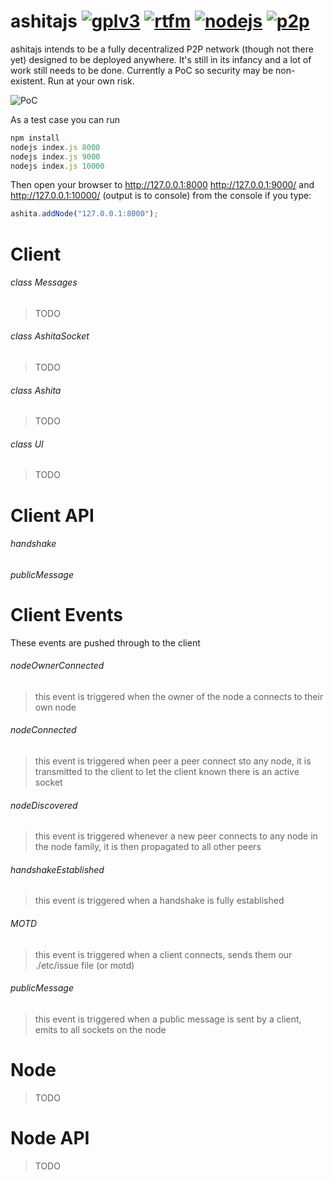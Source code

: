 ashitajs [![gplv3](https://img.shields.io/badge/License-GPL%20v3-blue.svg)](LICENSE)
[![rtfm](https://img.shields.io/readthedocs/pip/stable.svg)](README.md)
[![nodejs](https://img.shields.io/badge/using-nodejs-green.svg)](README.md)
[![p2p](https://img.shields.io/badge/using-p2p-green.svg)](README.md)
================================

ashitajs intends to be a fully decentralized P2P network (though not there yet) designed to be deployed anywhere. It's still in its infancy and a lot of work still needs to be done. Currently a PoC so security may be non-existent. Run at your own risk.

![PoC](https://i.imgur.com/vJkAZoN.png)

As a test case you can run
```javascript
npm install
nodejs index.js 8000
nodejs index.js 9000
nodejs index.js 10000
```

Then open your browser to http://127.0.0.1:8000 http://127.0.0.1:9000/ and http://127.0.0.1:10000/ (output is to console) from the console if you type:
```javascript
ashita.addNode("127.0.0.1:8000");
```

Client
================================
###### class Messages
> TODO

###### class AshitaSocket
> TODO

###### class Ashita
> TODO

###### class UI
> TODO

Client API
================================
###### handshake
###### publicMessage

Client Events
================================
These events are pushed through to the client

###### nodeOwnerConnected
> this event is triggered when the owner of the node a connects to their own node

###### nodeConnected
> this event is triggered when peer a peer connect sto any node, it is transmitted to the client to let the client known there is an active socket

###### nodeDiscovered
> this event is triggered whenever a new peer connects to any node in the node family, it is then propagated to all other peers

###### handshakeEstablished
> this event is triggered when a handshake is fully established

###### MOTD
> this event is triggered when a client connects, sends them our ./etc/issue file (or motd)

###### publicMessage
> this event is triggered when a public message is sent by a client, emits to all sockets on the node

Node
================================
> TODO

Node API
================================
> TODO

